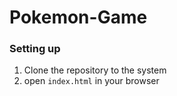 # Pokemon-Game

### Setting up
1. Clone the repository to the system
2. open `index.html` in your browser
